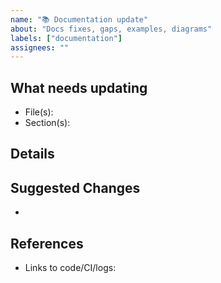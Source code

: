```yaml
---
name: "📚 Documentation update"
about: "Docs fixes, gaps, examples, diagrams"
labels: ["documentation"]
assignees: ""
---
```


## What needs updating
- File(s):  
- Section(s):  

## Details
<!-- What is missing, wrong, or outdated? Provide snippets/links -->

## Suggested Changes
-

## References
- Links to code/CI/logs: 
